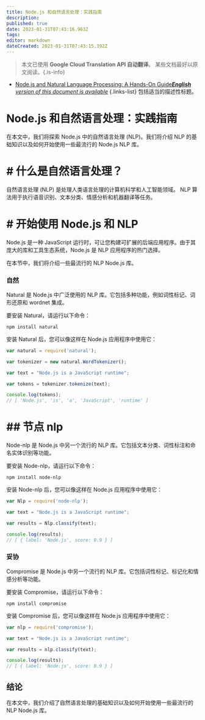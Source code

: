 ```yaml
---
title: Node.js 和自然语言处理：实践指南
description: 
published: true
date: 2023-01-31T07:43:16.963Z
tags: 
editor: markdown
dateCreated: 2023-01-31T07:43:15.392Z
---
```


> 本文已使用 **Google Cloud Translation API 自动翻译**。
某些文档最好以原文阅读。{.is-info}
- [Node.js and Natural Language Processing: A Hands-On Guide***English** version of this document is available*](/en/Knowledge-base/Nodejs/node-js-and-natural-language-processing-a-hands-on-guide)
{.links-list}
 包括适当的描述性标题。

# Node.js 和自然语言处理：实践指南

在本文中，我们将探索 Node.js 中的自然语言处理 (NLP)。我们将介绍 NLP 的基础知识以及如何开始使用一些最流行的 Node.js NLP 库。

# # 什么是自然语言处理？

自然语言处理 (NLP) 是处理人类语言处理的计算机科学和人工智能领域。 NLP 算法用于执行语音识别、文本分类、情感分析和机器翻译等任务。

# # 开始使用 Node.js 和 NLP

Node.js 是一种 JavaScript 运行时，可让您构建可扩展的后端应用程序。由于其庞大的库和工具生态系统，Node.js 是 NLP 应用程序的热门选择。

在本节中，我们将介绍一些最流行的 NLP Node.js 库。

### 自然

Natural 是 Node.js 中广泛使用的 NLP 库。它包括多种功能，例如词性标记、词形还原和 wordnet 集成。

要安装 Natural，请运行以下命令：

```
npm install natural
```

安装 Natural 后，您可以像这样在 Node.js 应用程序中使用它：

```javascript
var natural = require('natural');

var tokenizer = new natural.WordTokenizer();

var text = "Node.js is a JavaScript runtime";

var tokens = tokenizer.tokenize(text);

console.log(tokens);
// [ 'Node.js', 'is', 'a', 'JavaScript', 'runtime' ]
```

# ## 节点 nlp

Node-nlp 是 Node.js 中另一个流行的 NLP 库。它包括文本分类、词性标注和命名实体识别等功能。

要安装 Node-nlp，请运行以下命令：

```
npm install node-nlp
```

安装 Node-nlp 后，您可以像这样在 Node.js 应用程序中使用它：

```javascript
var Nlp = require('node-nlp');

var text = "Node.js is a JavaScript runtime";

var results = Nlp.classify(text);

console.log(results);
// [ { label: 'Node.js', score: 0.9 } ]
```

### 妥协

Compromise 是 Node.js 中另一个流行的 NLP 库。它包括词性标记、标记化和情感分析等功能。

要安装 Compromise，请运行以下命令：

```
npm install compromise
```

安装 Compromise 后，您可以像这样在 Node.js 应用程序中使用它：

```javascript
var nlp = require('compromise');

var text = "Node.js is a JavaScript runtime";

var results = nlp.classify(text);

console.log(results);
// [ { label: 'Node.js', score: 0.9 } ]
```

## 结论

在本文中，我们介绍了自然语言处理的基础知识以及如何开始使用一些最流行的 NLP Node.js 库。